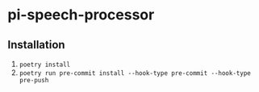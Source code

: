 # pi-speech-processor

## Installation

1. `poetry install`
2. `poetry run pre-commit install --hook-type pre-commit --hook-type pre-push`
